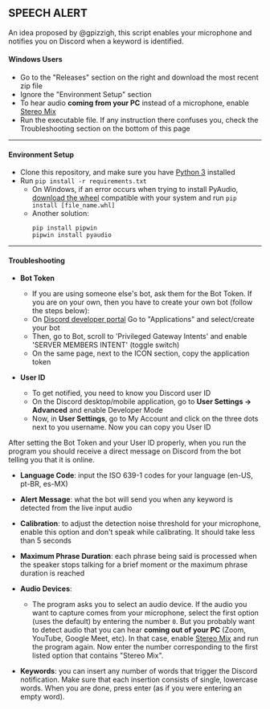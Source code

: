 ## SPEECH ALERT

An idea proposed by @gpizzigh, this script enables your microphone and notifies you on Discord when a keyword is identified.


#### Windows Users
 - Go to the "Releases" section on the right and download the most recent zip file
 - Ignore the "Environment Setup" section
 - To hear audio **coming from your PC** instead of a microphone, enable [Stereo Mix](https://thegeekpage.com/stereo-mix/)
 - Run the executable file. If any instruction there confuses you, check the Troubleshooting section on the bottom of this page

---

#### Environment Setup
 - Clone this repository, and make sure you have [Python 3](https://www.python.org/) installed
 - Run `pip install -r requirements.txt`
     - On Windows, if an error occurs when trying to install PyAudio, [download the wheel](https://www.lfd.uci.edu/~gohlke/pythonlibs/#pyaudio) compatible with your system and run `pip install [file_name.whl]`
     - Another solution:
        ```
        pip install pipwin 
        pipwin install pyaudio
        ```

---

#### Troubleshooting
 - **Bot Token**
    - If you are using someone else's bot, ask them for the Bot Token. If you are on your own, then you have to create your own bot (follow the steps below):
    - On [Discord developer portal](https://discord.com/developers/) Go to "Applications" and select/create your bot
    - Then, go to Bot, scroll to 'Privileged Gateway Intents' and enable 'SERVER MEMBERS INTENT' (toggle switch)
    - On the same page, next to the ICON section, copy the application token

 - **User ID**
    - To get notified, you need to know you Discord user ID
    - On the Discord desktop/mobile application, go to **User Settings -> Advanced** and enable Developer Mode
    - Now, in **User Settings**, go to My Account and click on the three dots next to you username. Now you can copy you User ID

After setting the Bot Token and your User ID properly, when you run the program you should receive a direct message on Discord from the bot telling you that it is online.

 - **Language Code**: input the ISO 639-1 codes for your language (en-US, pt-BR, es-MX)
 
 - **Alert Message**: what the bot will send you when any keyword is detected from the live input audio
 
 - **Calibration**: to adjust the detection noise threshold for your microphone, enable this option and don't speak while calibrating. It should take less than 5 seconds

 - **Maximum Phrase Duration**: each phrase being said is processed when the speaker stops talking for a brief moment or the maximum phrase duration is reached

 - **Audio Devices**:
    - The program asks you to select an audio device. If the audio you want to capture comes from your microphone, select the first option (uses the default) by entering the number `0`.
    But you probably want to detect audio that you can hear **coming out of your PC** (Zoom, YouTube, Google Meet, etc). In that case, enable [Stereo Mix](https://thegeekpage.com/stereo-mix/)
    and run the program again. Now enter the number corresponding to the first listed option that contains "Stereo Mix".

 - **Keywords**: you can insert any number of words that trigger the Discord notification. Make sure that each insertion consists of single, lowercase words. When you are done, press enter (as if you were entering an empty word).
